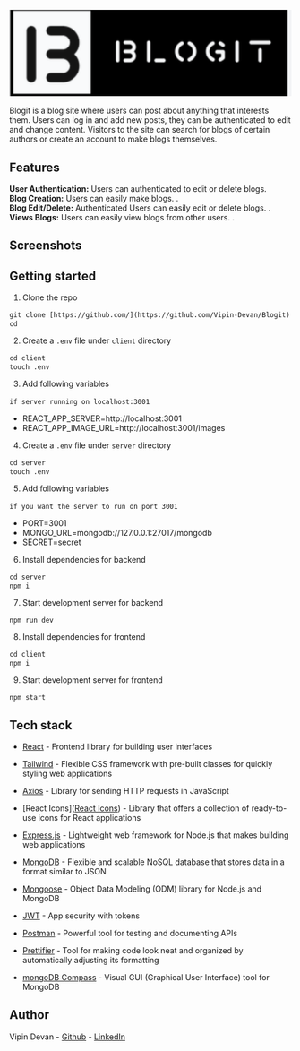 <p align="center">
  <img src="client/src/images/logo.png" />
</p>


Blogit is a blog site where users can post about anything that interests them. Users can log in and add new posts, they can be authenticated to edit and change content. Visitors to the site can search for blogs of certain authors or create an account to make blogs themselves.

## Features

**User Authentication:** Users can authenticated to edit or delete blogs. <br>
**Blog Creation:** Users can easily make blogs. . <br>
**Blog Edit/Delete:** Authenticated Users can easily edit or delete blogs. . <br>
**Views Blogs:** Users can easily view blogs from other users. . <br>




## Screenshots

<p align="center">
 
</p>


## Getting started

1. Clone the repo

```
git clone [https://github.com/](https://github.com/Vipin-Devan/Blogit)
cd
```

2. Create a `.env` file under `client` directory

```
cd client
touch .env
```

3. Add following variables

```if server running on localhost:3001```
- REACT_APP_SERVER=http://localhost:3001
- REACT_APP_IMAGE_URL=http://localhost:3001/images



4. Create a `.env` file under `server` directory

```
cd server
touch .env
```

5. Add following variables

```if you want the server to run on port 3001```
- PORT=3001
- MONGO_URL=mongodb://127.0.0.1:27017/mongodb
- SECRET=secret



6. Install dependencies for backend

```
cd server
npm i
```

7. Start development server for backend

```
npm run dev
```

8. Install dependencies for frontend

```
cd client
npm i
```

9. Start development server for frontend

```
npm start
```



## Tech stack

- [React](https://react.dev) - Frontend library for building user interfaces

- [Tailwind](https://tailwindcss.com) - Flexible CSS framework with pre-built classes for quickly styling web applications

- [Axios](https://axios-http.com/docs/intro) - Library for sending HTTP requests in JavaScript

- [React Icons]([React Icons](https://react-icons.github.io/react-icons/)) - Library that offers a collection of ready-to-use icons for React applications

- [Express.js](https://expressjs.com) - Lightweight web framework for Node.js that makes building web applications

- [MongoDB](https://www.mongodb.com) - Flexible and scalable NoSQL database that stores data in a format similar to JSON

- [Mongoose](https://mongoosejs.com) - Object Data Modeling (ODM) library for Node.js and MongoDB

- [JWT](https://jwt.io) - App security with tokens

- [Postman](https://www.postman.com) - Powerful tool for testing and documenting APIs

- [Prettifier](https://prettier.io) - Tool for making code look neat and organized by automatically adjusting its formatting

- [mongoDB Compass](https://www.mongodb.com/products/compass) - Visual GUI (Graphical User Interface) tool for MongoDB


  
  

## Author

Vipin Devan - [Github](https://github.com/Vipin-Devan) - [LinkedIn](https://www.linkedin.com/in/vipindevan/)


